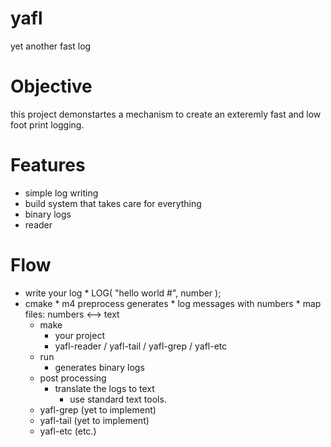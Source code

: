 # yafl
yet another fast log
# Objective
this project demonstartes a mechanism to create an exteremly fast and low foot print logging.
# Features
* simple log writing
* build system that takes care for everything
* binary logs
* reader
# Flow
* write your log
		* LOG( "hello world #", number );
* cmake
		* m4 preprocess generates
  		* log messages with numbers
  		* map files: numbers <--> text   
 	* make
  		* your project
  		* yafl-reader / yafl-tail / yafl-grep / yafl-etc
 	* run
  		* generates binary logs
 	* post processing
  		* translate the logs to text
   			* use standard text tools.
  * yafl-grep (yet to implement)  
  * yafl-tail (yet to implement)
  * yafl-etc (etc.)
